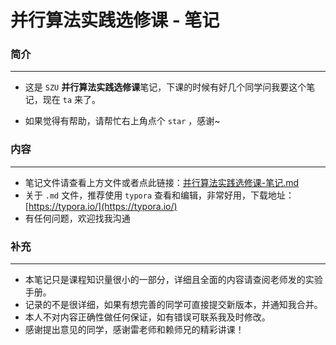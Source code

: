 #  并行算法实践选修课 - 笔记

### 简介
---

- 这是 `SZU` **并行算法实践选修课**笔记，下课的时候有好几个同学问我要这个笔记，现在 `ta` 来了。

- 如果觉得有帮助，请帮忙右上角点个 `star` ，感谢~

### 内容
---
- 笔记文件请查看上方文件或者点此链接：[并行算法实践选修课-笔记.md](https://github.com/Philox12358/parallel-programming-experiment/blob/main/%E5%B9%B6%E8%A1%8C%E7%AE%97%E6%B3%95%E5%AE%9E%E8%B7%B5%E9%80%89%E4%BF%AE%E8%AF%BE-%E7%AC%94%E8%AE%B0.md)
 - 关于 `.md` 文件，推荐使用 `typora` 查看和编辑，非常好用，下载地址：[https://typora.io/](https://typora.io/)
 - 有任何问题，欢迎找我沟通
### 补充
--- 
- 本笔记只是课程知识量很小的一部分，详细且全面的内容请查阅老师发的实验手册。
- 记录的不是很详细，如果有想完善的同学可直接提交新版本，并通知我合并。
- 本人不对内容正确性做任何保证，如有错误可联系我及时修改。
- 感谢提出意见的同学，感谢雷老师和赖师兄的精彩讲课！

